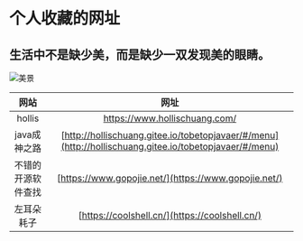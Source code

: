 # 个人收藏的网址
## 生活中不是缺少美，而是缺少一双发现美的眼睛。

![美景](https://cdn.jsdelivr.net/gh/chen-xing/figure_bed_02/cdn/20210719202317347.jpg)

|        网站        |                             网址                             |
| :----------------: | :----------------------------------------------------------: |
|       hollis       | [https://www.hollischuang.com/  ](https://www.hollischuang.com/  ) |
|    java成神之路    | [http://hollischuang.gitee.io/tobetopjavaer/#/menu](http://hollischuang.gitee.io/tobetopjavaer/#/menu) |
| 不错的开源软件查找 |     [https://www.gopojie.net/](https://www.gopojie.net/)     |
|     左耳朵耗子     |        [https://coolshell.cn/](https://coolshell.cn/)        |